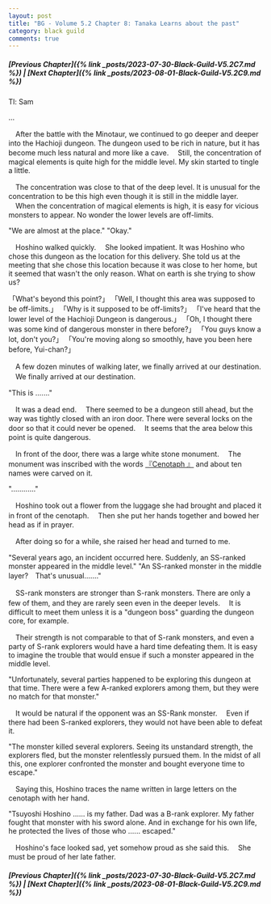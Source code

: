 ```yaml
---
layout: post
title: "BG - Volume 5.2 Chapter 8: Tanaka Learns about the past"
category: black guild
comments: true
---
```


##### [Previous Chapter]({% link _posts/2023-07-30-Black-Guild-V5.2C7.md %}) \| [Next Chapter]({% link _posts/2023-08-01-Black-Guild-V5.2C9.md %})



Tl: Sam

…


　After the battle with the Minotaur, we continued to go deeper and deeper into the Hachioji dungeon. The dungeon used to be rich in nature, but it has become much less natural and more like a cave.
　Still, the concentration of magical elements is quite high for the middle level. My skin started to tingle a little.

　The concentration was close to that of the deep level. It is unusual for the concentration to be this high even though it is still in the middle layer.
　When the concentration of magical elements is high, it is easy for vicious monsters to appear. No wonder the lower levels are off-limits.
<!--more-->

"We are almost at the place."
"Okay."

　Hoshino walked quickly.
　She looked impatient. It was Hoshino who chose this dungeon as the location for this delivery. She told us at the meeting that she chose this location because it was close to her home, but it seemed that wasn't the only reason. What on earth is she trying to show us?

「What's beyond this point?」
「Well, I thought this area was supposed to be off-limits.」
「Why is it supposed to be off-limits?」
「I've heard that the lower level of the Hachioji Dungeon is dangerous.」
「Oh, I thought there was some kind of dangerous monster in there before?」
「You guys know a lot, don't you?」
「You're moving along so smoothly, have you been here before, Yui-chan?」

　A few dozen minutes of walking later, we finally arrived at our destination.
　We finally arrived at our destination.

"This is ......."

　It was a dead end.
　There seemed to be a dungeon still ahead, but the way was tightly closed with an iron door. There were several locks on the door so that it could never be opened.
　It seems that the area below this point is quite dangerous.

 　In front of the door, there was a large white stone monument.
　The monument was inscribed with the words [『Cenotaph 』](en.wikipedia.org/wiki/Cenotaph) and about ten names were carved on it.

"............"

　Hoshino took out a flower from the luggage she had brought and placed it in front of the cenotaph.
　Then she put her hands together and bowed her head as if in prayer.

　After doing so for a while, she raised her head and turned to me.

"Several years ago, an incident occurred here. Suddenly, an SS-ranked monster appeared in the middle level."
"An SS-ranked monster in the middle layer?　That's unusual......."

　SS-rank monsters are stronger than S-rank monsters. There are only a few of them, and they are rarely seen even in the deeper levels.
　It is difficult to meet them unless it is a "dungeon boss" guarding the dungeon core, for example.

　Their strength is not comparable to that of S-rank monsters, and even a party of S-rank explorers would have a hard time defeating them. It is easy to imagine the trouble that would ensue if such a monster appeared in the middle level.

"Unfortunately, several parties happened to be exploring this dungeon at that time. There were a few A-ranked explorers among them, but they were no match for that monster."

　It would be natural if the opponent was an SS-Rank monster.
　Even if there had been S-ranked explorers, they would not have been able to defeat it.

"The monster killed several explorers. Seeing its unstandard strength, the explorers fled, but the monster relentlessly pursued them. In the midst of all this, one explorer confronted the monster and bought everyone time to escape."

　Saying this, Hoshino traces the name written in large letters on the cenotaph with her hand.

"Tsuyoshi Hoshino ...... is my father. Dad was a B-rank explorer. My father fought that monster with his sword alone. And in exchange for his own life, he protected the lives of those who ...... escaped."

　Hoshino's face looked sad, yet somehow proud as she said this.
　She must be proud of her late father.





##### [Previous Chapter]({% link _posts/2023-07-30-Black-Guild-V5.2C7.md %}) \| [Next Chapter]({% link _posts/2023-08-01-Black-Guild-V5.2C9.md %})
